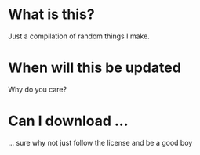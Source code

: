 # What is this?

Just a compilation of random things I make.

# When will this be updated

Why do you care?

# Can I download ...

... sure why not just follow the license and be a good boy

